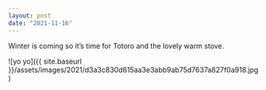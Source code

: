 ```yaml
---
layout: post
date: "2021-11-16"
---
```


Winter is coming so it’s time for Totoro and the lovely warm stove.

![yo yo]({{ site.baseurl }}/assets/images/2021/d3a3c830d615aa3e3abb9ab75d7637a827f0a918.jpg)
